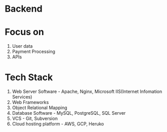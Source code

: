 # Backend 

# Focus on 
1. User data
2. Payment Processing
3. APIs

# Tech Stack

1. Web Server Software - Apache, Nginx, Microsoft IIS(Internet Infomation Services)
2. Web Frameworks 
3. Object Relational Mapping 
4. Database Software - MySQL, PostgreSQL, SQL Server
5. VCS - Git, Subversion
6. Cloud hosting platform - AWS, GCP, Heruko
